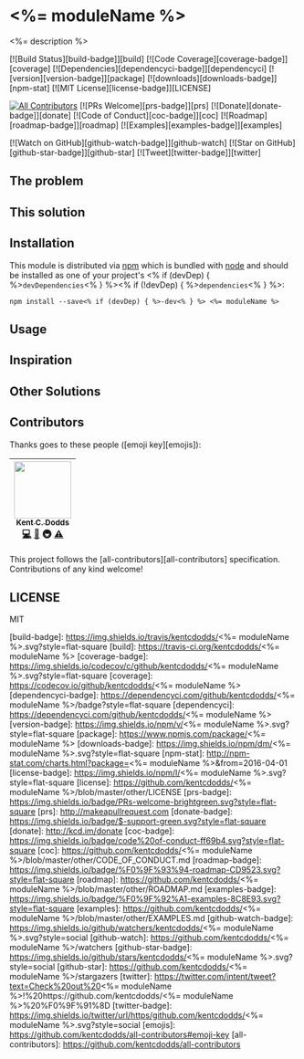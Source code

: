 # <%= moduleName %>

<%= description %>

[![Build Status][build-badge]][build]
[![Code Coverage][coverage-badge]][coverage]
[![Dependencies][dependencyci-badge]][dependencyci]
[![version][version-badge]][package]
[![downloads][downloads-badge]][npm-stat]
[![MIT License][license-badge]][LICENSE]

[![All Contributors](https://img.shields.io/badge/all_contributors-1-orange.svg?style=flat-square)](#contributors)
[![PRs Welcome][prs-badge]][prs]
[![Donate][donate-badge]][donate]
[![Code of Conduct][coc-badge]][coc]
[![Roadmap][roadmap-badge]][roadmap]
[![Examples][examples-badge]][examples]

[![Watch on GitHub][github-watch-badge]][github-watch]
[![Star on GitHub][github-star-badge]][github-star]
[![Tweet][twitter-badge]][twitter]

## The problem



## This solution



## Installation

This module is distributed via [npm][npm] which is bundled with [node][node] and should
be installed as one of your project's <% if (devDep) { %>`devDependencies`<% } %><% if (!devDep) { %>`dependencies`<% } %>:

```
npm install --save<% if (devDep) { %>-dev<% } %> <%= moduleName %>
```

## Usage



## Inspiration



## Other Solutions



## Contributors

Thanks goes to these people ([emoji key][emojis]):

<!-- ALL-CONTRIBUTORS-LIST:START - Do not remove or modify this section -->
| [<img src="https://avatars.githubusercontent.com/u/1500684?v=3" width="100px;"/><br /><sub>Kent C. Dodds</sub>](https://kentcdodds.com)<br />[💻](https://github.com/kentcdodds/prettier-eslint/commits?author=kentcdodds) [📖](https://github.com/kentcdodds/prettier-eslint/commits?author=kentcdodds) 🚇 [⚠️](https://github.com/kentcdodds/prettier-eslint/commits?author=kentcdodds) |
| :---: |
<!-- ALL-CONTRIBUTORS-LIST:END -->

This project follows the [all-contributors][all-contributors] specification. Contributions of any kind welcome!

## LICENSE

MIT

[npm]: https://www.npmjs.com/
[node]: https://nodejs.org
[build-badge]: https://img.shields.io/travis/kentcdodds/<%= moduleName %>.svg?style=flat-square
[build]: https://travis-ci.org/kentcdodds/<%= moduleName %>
[coverage-badge]: https://img.shields.io/codecov/c/github/kentcdodds/<%= moduleName %>.svg?style=flat-square
[coverage]: https://codecov.io/github/kentcdodds/<%= moduleName %>
[dependencyci-badge]: https://dependencyci.com/github/kentcdodds/<%= moduleName %>/badge?style=flat-square
[dependencyci]: https://dependencyci.com/github/kentcdodds/<%= moduleName %>
[version-badge]: https://img.shields.io/npm/v/<%= moduleName %>.svg?style=flat-square
[package]: https://www.npmjs.com/package/<%= moduleName %>
[downloads-badge]: https://img.shields.io/npm/dm/<%= moduleName %>.svg?style=flat-square
[npm-stat]: http://npm-stat.com/charts.html?package=<%= moduleName %>&from=2016-04-01
[license-badge]: https://img.shields.io/npm/l/<%= moduleName %>.svg?style=flat-square
[license]: https://github.com/kentcdodds/<%= moduleName %>/blob/master/other/LICENSE
[prs-badge]: https://img.shields.io/badge/PRs-welcome-brightgreen.svg?style=flat-square
[prs]: http://makeapullrequest.com
[donate-badge]: https://img.shields.io/badge/$-support-green.svg?style=flat-square
[donate]: http://kcd.im/donate
[coc-badge]: https://img.shields.io/badge/code%20of-conduct-ff69b4.svg?style=flat-square
[coc]: https://github.com/kentcdodds/<%= moduleName %>/blob/master/other/CODE_OF_CONDUCT.md
[roadmap-badge]: https://img.shields.io/badge/%F0%9F%93%94-roadmap-CD9523.svg?style=flat-square
[roadmap]: https://github.com/kentcdodds/<%= moduleName %>/blob/master/other/ROADMAP.md
[examples-badge]: https://img.shields.io/badge/%F0%9F%92%A1-examples-8C8E93.svg?style=flat-square
[examples]: https://github.com/kentcdodds/<%= moduleName %>/blob/master/other/EXAMPLES.md
[github-watch-badge]: https://img.shields.io/github/watchers/kentcdodds/<%= moduleName %>.svg?style=social
[github-watch]: https://github.com/kentcdodds/<%= moduleName %>/watchers
[github-star-badge]: https://img.shields.io/github/stars/kentcdodds/<%= moduleName %>.svg?style=social
[github-star]: https://github.com/kentcdodds/<%= moduleName %>/stargazers
[twitter]: https://twitter.com/intent/tweet?text=Check%20out%20<%= moduleName %>!%20https://github.com/kentcdodds/<%= moduleName %>%20%F0%9F%91%8D
[twitter-badge]: https://img.shields.io/twitter/url/https/github.com/kentcdodds/<%= moduleName %>.svg?style=social
[emojis]: https://github.com/kentcdodds/all-contributors#emoji-key
[all-contributors]: https://github.com/kentcdodds/all-contributors
